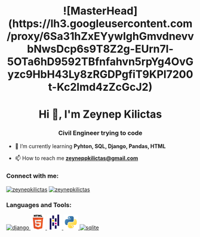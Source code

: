 <h1 align="center">![MasterHead](https://lh3.googleusercontent.com/proxy/6Sa31hZxEYywIghGmvdnevvbNwsDcp6s9T8Z2g-EUrn7l-5OTa6hD9592TBfnfahvn5rpYg4OvGyzc9HbH43Ly8zRGDPgfiT9KPl7200t-Kc2lmd4zZcGcJ2)</h1>

<h1 align="center">Hi 👋, I'm Zeynep Kilictas</h1>
<h3 align="center">Civil Engineer trying to code</h3>

- 🌱 I’m currently learning **Pyhton, SQL, Django, Pandas, HTML**

- 📫 How to reach me **zeyneppkilictas@gmail.com**

<h3 align="left">Connect with me:</h3>
<p align="left">
<a href="https://linkedin.com/in/zeynepkilictas" target="blank"><img align="center" src="https://raw.githubusercontent.com/rahuldkjain/github-profile-readme-generator/master/src/images/icons/Social/linked-in-alt.svg" alt="zeynepkilictas" height="30" width="40" /></a>
<a href="https://instagram.com/zeynepkilictas" target="blank"><img align="center" src="https://raw.githubusercontent.com/rahuldkjain/github-profile-readme-generator/master/src/images/icons/Social/instagram.svg" alt="zeynepkilictas" height="30" width="40" /></a>
</p>

<h3 align="left">Languages and Tools:</h3>
<p align="left"> <a href="https://www.djangoproject.com/" target="_blank" rel="noreferrer"> <img src="https://cdn.worldvectorlogo.com/logos/django.svg" alt="django" width="40" height="40"/> </a> <a href="https://www.w3.org/html/" target="_blank" rel="noreferrer"> <img src="https://raw.githubusercontent.com/devicons/devicon/master/icons/html5/html5-original-wordmark.svg" alt="html5" width="40" height="40"/> </a> <a href="https://pandas.pydata.org/" target="_blank" rel="noreferrer"> <img src="https://raw.githubusercontent.com/devicons/devicon/2ae2a900d2f041da66e950e4d48052658d850630/icons/pandas/pandas-original.svg" alt="pandas" width="40" height="40"/> </a> <a href="https://www.python.org" target="_blank" rel="noreferrer"> <img src="https://raw.githubusercontent.com/devicons/devicon/master/icons/python/python-original.svg" alt="python" width="40" height="40"/> </a> <a href="https://www.sqlite.org/" target="_blank" rel="noreferrer"> <img src="https://www.vectorlogo.zone/logos/sqlite/sqlite-icon.svg" alt="sqlite" width="40" height="40"/> </a> </p>

